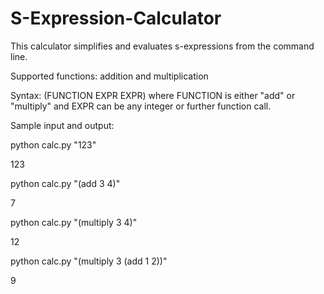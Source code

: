 # S-Expression-Calculator

This calculator simplifies and evaluates s-expressions from the command line.

Supported functions: addition and multiplication

Syntax: (FUNCTION EXPR EXPR) where FUNCTION is either "add" or "multiply" and EXPR can be any integer or further function call.

Sample input and output:


python calc.py "123"

123


python calc.py "(add 3 4)"

7


python calc.py "(multiply 3 4)"

12


python calc.py "(multiply 3 (add 1 2))"

9
